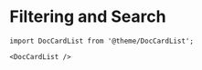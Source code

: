 # Filtering and Search

```mdx-code-block
import DocCardList from '@theme/DocCardList';

<DocCardList />
```
